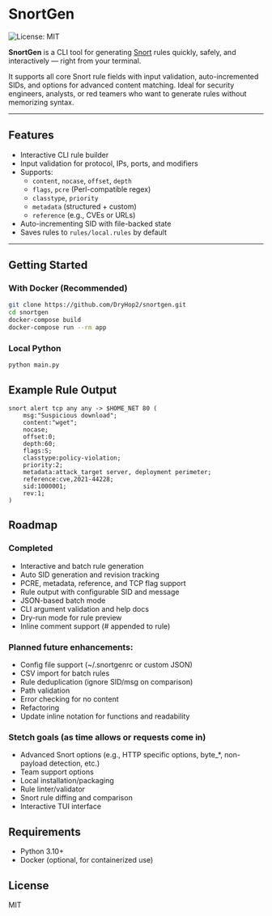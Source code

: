 # SnortGen

![License: MIT](https://img.shields.io/badge/License-MIT-yellow.svg)


**SnortGen** is a CLI tool for generating [Snort](https://www.snort.org/) rules quickly, safely, and interactively — right from your terminal.

It supports all core Snort rule fields with input validation, auto-incremented SIDs, and options for advanced content matching. Ideal for security engineers, analysts, or red teamers who want to generate rules without memorizing syntax.

---

## Features

- Interactive CLI rule builder
- Input validation for protocol, IPs, ports, and modifiers
- Supports:
  - `content`, `nocase`, `offset`, `depth`
  - `flags`, `pcre` (Perl-compatible regex)
  - `classtype`, `priority`
  - `metadata` (structured + custom)
  - `reference` (e.g., CVEs or URLs)
- Auto-incrementing SID with file-backed state
- Saves rules to `rules/local.rules` by default

---

## Getting Started

### With Docker (Recommended)

```bash
git clone https://github.com/DryHop2/snortgen.git
cd snortgen
docker-compose build
docker-compose run --rm app
```

### Local Python
```
python main.py
```

## Example Rule Output
```
snort alert tcp any any -> $HOME_NET 80 (
    msg:"Suspicious download";
    content:"wget";
    nocase;
    offset:0;
    depth:60;
    flags:S;
    classtype:policy-violation;
    priority:2;
    metadata:attack_target server, deployment perimeter;
    reference:cve,2021-44228;
    sid:1000001;
    rev:1;
)
```

## Roadmap

### Completed
- Interactive and batch rule generation
- Auto SID generation and revision tracking
- PCRE, metadata, reference, and TCP flag support
- Rule output with configurable SID and message
- JSON-based batch mode
- CLI argument validation and help docs
- Dry-run mode for rule preview
- Inline comment support (# appended to rule)

### Planned future enhancements:
- Config file support (~/.snortgenrc or custom JSON)
- CSV import for batch rules
- Rule deduplication (ignore SID/msg on comparison)
- Path validation
- Error checking for no content
- Refactoring
- Update inline notation for functions and readability

### Stetch goals (as time allows or requests come in)
- Advanced Snort options (e.g., HTTP specific options, byte_*, non-payload detection, etc.)
- Team support options
- Local installation/packaging
- Rule linter/validator
- Snort rule diffing and comparison
- Interactive TUI interface

## Requirements
* Python 3.10+
* Docker (optional, for containerized use)

## License
MIT